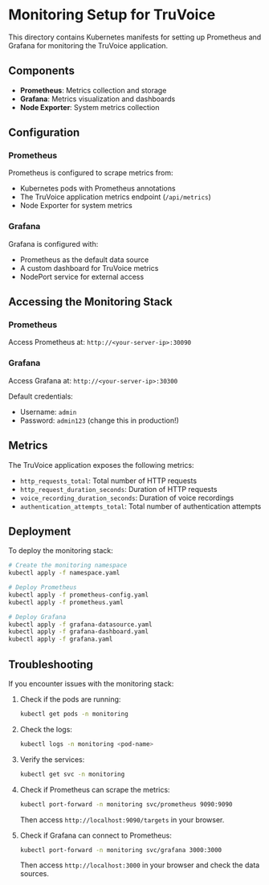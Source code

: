 # Monitoring Setup for TruVoice

This directory contains Kubernetes manifests for setting up Prometheus and Grafana for monitoring the TruVoice application.

## Components

- **Prometheus**: Metrics collection and storage
- **Grafana**: Metrics visualization and dashboards
- **Node Exporter**: System metrics collection

## Configuration

### Prometheus

Prometheus is configured to scrape metrics from:

- Kubernetes pods with Prometheus annotations
- The TruVoice application metrics endpoint (`/api/metrics`)
- Node Exporter for system metrics

### Grafana

Grafana is configured with:

- Prometheus as the default data source
- A custom dashboard for TruVoice metrics
- NodePort service for external access

## Accessing the Monitoring Stack

### Prometheus

Access Prometheus at: `http://<your-server-ip>:30090`

### Grafana

Access Grafana at: `http://<your-server-ip>:30300`

Default credentials:
- Username: `admin`
- Password: `admin123` (change this in production!)

## Metrics

The TruVoice application exposes the following metrics:

- `http_requests_total`: Total number of HTTP requests
- `http_request_duration_seconds`: Duration of HTTP requests
- `voice_recording_duration_seconds`: Duration of voice recordings
- `authentication_attempts_total`: Total number of authentication attempts

## Deployment

To deploy the monitoring stack:

```bash
# Create the monitoring namespace
kubectl apply -f namespace.yaml

# Deploy Prometheus
kubectl apply -f prometheus-config.yaml
kubectl apply -f prometheus.yaml

# Deploy Grafana
kubectl apply -f grafana-datasource.yaml
kubectl apply -f grafana-dashboard.yaml
kubectl apply -f grafana.yaml
```

## Troubleshooting

If you encounter issues with the monitoring stack:

1. Check if the pods are running:
   ```bash
   kubectl get pods -n monitoring
   ```

2. Check the logs:
   ```bash
   kubectl logs -n monitoring <pod-name>
   ```

3. Verify the services:
   ```bash
   kubectl get svc -n monitoring
   ```

4. Check if Prometheus can scrape the metrics:
   ```bash
   kubectl port-forward -n monitoring svc/prometheus 9090:9090
   ```
   Then access `http://localhost:9090/targets` in your browser.

5. Check if Grafana can connect to Prometheus:
   ```bash
   kubectl port-forward -n monitoring svc/grafana 3000:3000
   ```
   Then access `http://localhost:3000` in your browser and check the data sources. 